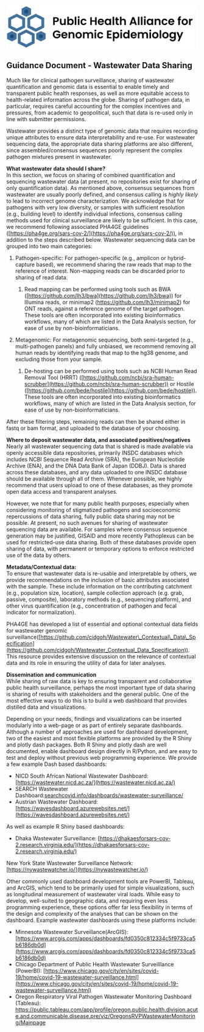 ![PHA4GE logo](../phage-logo-thin.png)
## **Guidance Document \- Wastewater Data Sharing**

Much like for clinical pathogen surveillance, sharing of wastewater quantification and genomic data is essential to enable timely and transparent public health responses, as well as more equitable access to health-related information across the globe. Sharing of pathogen data, in particular, requires careful accounting for the complex incentives and pressures, from academic to geopolitical, such that data is re-used only in line with submitter permissions. 

Wastewater provides a distinct type of genomic data that requires recording unique attributes to ensure data interpretability and re-use. For wastewater sequencing data, the appropriate data sharing platforms are also different, since assembled/consensus sequences poorly represent the complex pathogen mixtures present in wastewater.

**What wastewater data should I share?**   
In this section, we focus on sharing of combined quantification and sequencing wastewater data (at present, no repositories exist for sharing of only quantification data). As mentioned above, consensus sequences from wastewater are usually poorly defined, and consensus calling is *highly likely* to lead to incorrect genome characterization. We acknowledge that for pathogens with very low diversity, or samples with sufficient resolution (e.g., building level) to identify individual infections, consensus calling methods used for clinical surveillance are likely to be sufficient. In this case, we recommend following associated PHA4GE guidelines ([https://pha4ge.org/sars-cov-2/](https://pha4ge.org/sars-cov-2/)), in addition to the steps described below. Wastewater sequencing data can be grouped into two main categories:

1. Pathogen-specific: For pathogen-specific (e.g., amplicon or hybrid-capture based), we recommend sharing the raw reads that map to the reference of interest. Non-mapping reads can be discarded prior to sharing of read data.   
   1. Read mapping can be performed using tools such as BWA ([https://github.com/lh3/bwa](https://github.com/lh3/bwa)) for Illumina reads, or minimap2 (https://github.com/lh3/minimap2) for ONT reads, against a reference genome of the target pathogen. These tools are often incorporated into existing bioinformatics workflows, many of which are listed in the Data Analysis section, for ease of use by non-bioinformaticians.

2. Metagenomic: For metagenomic sequencing, both semi-targeted (e.g., multi-pathogen panels) and fully unbiased, we recommend removing all human reads by identifying reads that map to the hg38 genome, and excluding those from your sample.   
   1. De-hosting can be performed using tools such as NCBI Human Read Removal Tool (HRRT) ([https://github.com/ncbi/sra-human-scrubber](https://github.com/ncbi/sra-human-scrubber)) or Hostile ([https://github.com/bede/hostile](https://github.com/bede/hostile)). These tools are often incorporated into existing bioinformatics workflows, many of which are listed in the Data Analysis section, for ease of use by non-bioinformaticians.

After these filtering steps, remaining reads can then be shared either in fastq or bam format, and uploaded to the database of your choosing. 

**Where to deposit wastewater data, and associated positives/negatives**   
Nearly all wastewater sequencing data that is shared is made available via openly accessible data repositories, primarily INSDC databases which includes NCBI Sequence Read Archive (SRA), the European Nucleotide Archive (ENA), and the DNA Data Bank of Japan (DDBJ). Data is shared across these databases, and any data uploaded to one INSDC database should be available through all of them. Whenever possible, we highly recommend that users upload to one of these databases, as they promote open data access and transparent analyses. 

However, we note that for many public health purposes, especially when considering monitoring of stigmatized pathogens and socioeconomic repercussions of data sharing, fully public data sharing may not be possible. At present, no such avenues for sharing of wastewater sequencing data are available. For samples where consensus sequence generation may be justified, GISAID and more recently Pathoplexus can be used for restricted-use data sharing. Both of these databases provide open sharing of data, with permanent or temporary options to enforce restricted use of the data by others. 

**Metadata/Contextual data:**   
To ensure that wastewater data is re-usable and interpretable by others, we provide recommendations on the inclusion of basic attributes associated with the sample. These include information on the contributing catchment (e.g., population size, location), sample collection approach (e.g. grab, passive, composite), laboratory methods (e.g., sequencing platform), and other virus quantification (e.g., concentration of pathogen and fecal indicator for normalization).

PHA4GE has developed a list of essential and optional contextual data fields for wastewater genomic surveillance([https://github.com/cidgoh/Wastewater\_Contextual\_Data\_Specification](https://github.com/cidgoh/Wastewater_Contextual_Data_Specification)). This resource provides extensive discussion on the relevance of contextual data and its role in ensuring the utility of data for later analyses. 

**Dissemination and communication**  
While sharing of raw data is key to ensuring transparent and collaborative public health surveillance, perhaps the most important type of data sharing is sharing of results with stakeholders and the general public. One of the most effective ways to do this is to build a web dashboard that provides distilled data and visualizations. 

Depending on your needs, findings and visualizations can be inserted modularly into a web-page or as part of entirely separate dashboards. Although a number of approaches are used for dashboard development, two of the easiest and most flexible platforms are provided by the R Shiny and plotly dash packages. Both R Shiny and plotly dash are well documented, enable dashboard design directly in R/Python, and are easy to test and deploy without previous web programming experience. We provide a few example Dash based dashboards:

- NICD South African National Wastewater Dashboard: [https://wastewater.nicd.ac.za/](https://wastewater.nicd.ac.za/)  
- SEARCH Wastewater Dashboard:[searchcovid.info/dashboards/wastewater-surveillance/](https://searchcovid.info/dashboards/wastewater-surveillance/)  
- Austrian Wastewater Dashboard: [https://wavesdashboard.azurewebsites.net/](https://wavesdashboard.azurewebsites.net/)

As well as example R Shiny based dashboards:

- Dhaka Wastewater Surveillance: [https://dhakaesforsars-cov-2.research.virginia.edu/](https://dhakaesforsars-cov-2.research.virginia.edu/)

New York State Wastewater Surveillance Network: [https://nywastewatcher.io/](https://nywastewatcher.io/)

Other commonly used dashboard development tools are PowerBI, Tableau, and ArcGIS, which tend to be primarily used for simple visualizations, such as longitudinal measurement of wastewater viral loads. While easy to develop, well-suited to geographic data, and requiring even less programming experience, these options offer far less flexibility in terms of the design and complexity of the analyses that can be shown on the dashboard. Example wastewater dashboards using these platforms include:

- Minnesota Wastewater Surveillance(ArcGIS): [https://www.arcgis.com/apps/dashboards/fd0350c812334c5f9733ca5b6186db0d](https://www.arcgis.com/apps/dashboards/fd0350c812334c5f9733ca5b6186db0d)  
- Chicago Department of Public Health Wastewater Surveilllance (PowerBI): [https://www.chicago.gov/city/en/sites/covid-19/home/covid-19-wastewater-surveillance.html](https://www.chicago.gov/city/en/sites/covid-19/home/covid-19-wastewater-surveillance.html)  
- Oregon Respiratory Viral Pathogen Wastewater Monitoring Dashboard (Tableau): https://public.tableau.com/app/profile/oregon.public.health.division.acute.and.communicable.disease.pre/viz/OregonsRVPWastewaterMonitoring/Mainpage

